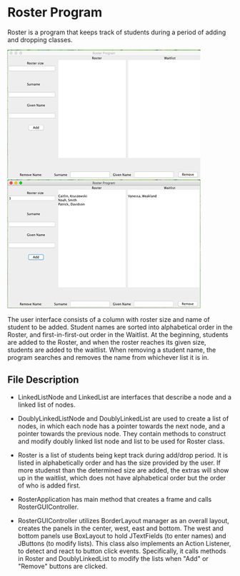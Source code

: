 # Roster Program

Roster is a program that keeps track of students during a period of adding and dropping classes. 

![](misc/1.png)      ![](misc/2.png)

The user interface consists of a column with roster size and name of student to be added. Student names are sorted into alphabetical order in the Roster, and first-in-first-out order in the Waitlist. At the beginning, students are added to the Roster, and when the roster reaches its given size, students are added to the waitlist. When removing a student name, the program searches and removes the name from whichever list it is in. 

## File Description

* LinkedListNode and LinkedList are interfaces that describe a node and a linked list of nodes.

* DoublyLinkedListNode and DoublyLinkedList are used to create a list of nodes, in which each node has a pointer towards
the next node, and a pointer towards the previous node. They contain methods to construct and modify doubly linked 
list node and list to be used for Roster class.

* Roster is a list of students being kept track during add/drop period. It is listed in alphabetically order and
has the size provided by the user. If more studenst than the determined size are added, the extras will show up in the waitlist, which does not have alphabetical order but the order of who is added first.

* RosterApplication has main method that creates a frame and calls RosterGUIController.

* RosterGUIController utilizes BorderLayout manager as an overall layout, creates the panels in the center, west, east
and bottom. The west and bottom panels use BoxLayout to hold JTextFields (to enter names) and JButtons (to modify lists). 
This class also implements an Action Listener, to detect and react to button click events. Specifically, it calls methods
in Roster and DoublyLinkedList to modify the lists when "Add" or "Remove" buttons are clicked. 


